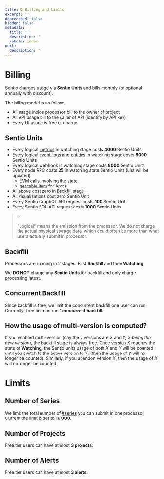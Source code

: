 ```yaml
---
title: 🔒 Billing and Limits
excerpt: ''
deprecated: false
hidden: false
metadata:
  title: ''
  description: ''
  robots: index
next:
  description: ''
---
```

# Billing

Sentio charges usage via **Sentio Units** and bills monthly (or optional annually with discount).

The billing model is as follow:

* All usage inside processor bill to the owner of project
* All API usage bill to the caller of API (identify by API key)
* Every UI usage is free of charge.

## Sentio Units

* Every logical [metrics](metrics "mention") in watching stage costs **4000** Sentio Units
* Every logical [event-logs](event-logs "mention") and [entities](entities "mention") in watching stage costs **8000** Sentio Units
* Every logical [webhook](webhook "mention") in watching stage costs **8000** Sentio Units
* Every node RPC costs **25** in watching state Sentio Units (List will be updated)
  * [EVM calls](https://ethereum.org/en/developers/docs/apis/json-rpc/#default-block) involving the state.
  * [get table item](https://fullnode.devnet.aptoslabs.com/v1/spec#/operations/get_table_item) for Aptos
* All above cost zero in [Backfill](#Backfill) stage
* All visualizations cost zero Sentio Unit
* Every Sentio GraphQL API request costs **100** Sentio Unit
* Every Sentio SQL API request costs **1000** Sentio Units

> ✅
>
> "Logical" means the emission from the processor. We do not charge the actual physical storage data, which could often be more than what users actually submit in processor.

## Backfill

Processors are running in 2 stages. First **Backfill** and then **Watching**

We **DO NOT** charge any **Sentio Units** for backfill and only charge processing latest.

## Concurrent Backfill

Since backfill is free, we limit the concurrent backfill one user can run. Currently, free tier can run **1 concurrent backfill.**

## How the usage of multi-version is computed?

If you enabled multi-version (say the 2 versions are *X* and *Y, X being the new version*), the backfill stage is always free. Once version *X* reaches the state of **Watching,** the Sentio units usage of both *X* and *Y* will be counted until you switch to the active version to *X.* (then the usage of *Y* will no longer be counted). Similarly, if you abandon version *X*, then the usage of *X* will no longer be counted.

# Limits

## Number of Series

We limit the total number of [#series](metrics#series "mention") you can submit in one processor. Current the limit is set to **10,000.**

## Number of Projects

Free tier users can have at most **3 projects**.

## Number of Alerts

Free tier users can have at most **3 alerts**.